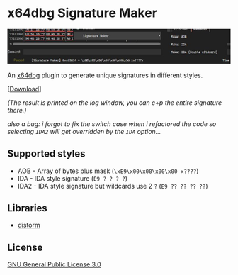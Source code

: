 # x64dbg Signature Maker
![](ss.jpg)

An [x64dbg](https://x64dbg.com/#start) plugin to generate unique signatures in different styles. 

[[Download](https://github.com/u16rogue/x64dbg-sigmaker/releases)]

*(The result is printed on the log window, you can c+p the entire signature there.)*

*also a bug: i forgot to fix the switch case when i refactored the code so selecting `IDA2` will get overridden by the `IDA` option...*

## Supported styles
* AOB - Array of bytes plus mask (`\xE9\x00\x00\x00\x00 x????`)
* IDA - IDA style signature (`E9 ? ? ? ?`)
* IDA2 - IDA style signature but wildcards use 2 `?` (`E9 ?? ?? ?? ??`)

## Libraries
* [distorm](https://github.com/gdabah/distorm)

## License
[GNU General Public License 3.0](https://www.gnu.org/licenses/gpl-3.0.en.html)

